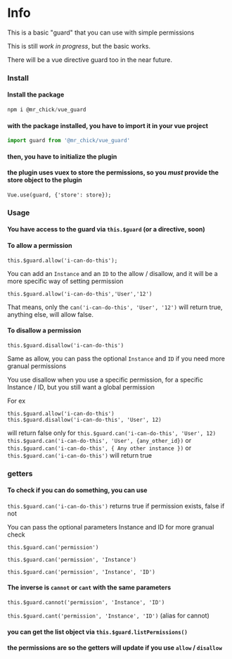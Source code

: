 # Info

This is a basic "guard" that you can use with simple permissions

This is still *work in progress*, but the basic works.

There will be a vue directive guard too in the near future.

### Install

#### Install the package 

```js
npm i @mr_chick/vue_guard
```

#### with the package installed, you have to import it in your vue project

```js
import guard from '@mr_chick/vue_guard'
```

#### then, you have to initialize the plugin
#### the plugin uses vuex to store the permissions, so you *must* provide the store object to the plugin

`Vue.use(guard, {'store': store});
`

### Usage

#### You have access to the guard via `this.$guard` (or a directive, soon)


#### To allow a permission

`this.$guard.allow('i-can-do-this');`

You can add an `Instance` and an `ID` to the allow / disallow, and it will be a more specific way of setting permission

`this.$guard.allow('i-can-do-this','User','12')`

That means, only the `can('i-can-do-this', 'User', '12')` will return true, anything else, will allow false.

#### To disallow a permission

`this.$guard.disallow('i-can-do-this')`

Same as allow, you can pass the optional `Instance` and `ID` if you need more granual permissions

You use disallow when you use a specific permission, for a specific Instance / ID, but you still want a global permission

For ex

```
this.$guard.allow('i-can-do-this')
this.$guard.disallow('i-can-do-this', 'User', 12)
```

will return false only for `this.$guard.can('i-can-do-this', 'User', 12)`
`this.$guard.can('i-can-do-this', 'User', {any_other_id})` or `this.$guard.can('i-can-do-this', { Any other instance })` or `this.$guard.can('i-can-do-this')` will return true


### getters

#### To check if you can do something, you can use 

`this.$guard.can('i-can-do-this')` returns true if permission exists, false if not

You can pass the optional parameters Instance and ID for more granual check

`this.$guard.can('permission')`

`this.$guard.can('permission', 'Instance')`

`this.$guard.can('permission', 'Instance', 'ID')`


#### The inverse is `cannot` or `cant` with the same parameters

`this.$guard.cannot('permission', 'Instance', 'ID')`

`this.$guard.cant('permission', 'Instance', 'ID')` (alias for cannot)


#### you can get the list object via `this.$guard.listPermissions()` 


#### the permissions are so the getters will update if you use `allow` / `disallow`
